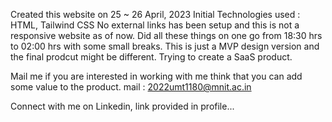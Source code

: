 Created this website on 25 ~ 26 April, 2023
Initial Technologies used : HTML, Tailwind CSS
No external links has been setup and this is not a responsive website as of now.
Did all these things on one go from 18:30 hrs to 02:00 hrs with some small breaks.
This is just a MVP design version and the final prodcut might be different.
Trying to create a SaaS product.

Mail me if you are interested in working with me think that you can add some value to the product. mail : 2022umt1180@mnit.ac.in

Connect with me on Linkedin, link provided in profile...